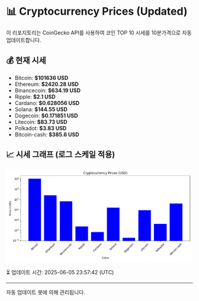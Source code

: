 
# 📊 Cryptocurrency Prices (Updated)

이 리포지토리는 CoinGecko API를 사용하여 코인 TOP 10 시세를 10분가격으로 자동 업데이트합니다.

## 💰 현재 시세
- Bitcoin: **$101636 USD**
- Ethereum: **$2420.28 USD**
- Binancecoin: **$634.19 USD**
- Ripple: **$2.1 USD**
- Cardano: **$0.628056 USD**
- Solana: **$144.55 USD**
- Dogecoin: **$0.171851 USD**
- Litecoin: **$83.73 USD**
- Polkadot: **$3.83 USD**
- Bitcoin-cash: **$385.6 USD**

## 📈 시세 그래프 (로그 스케일 적용)
![Crypto Prices](crypto_prices.png)

⏳ 업데이트 시간: 2025-06-05 23:57:42 (UTC)

---
자동 업데이트 봇에 의해 관리됩니다.
